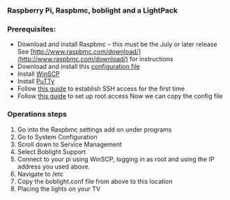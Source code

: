 ### Raspberry Pi, Raspbmc, boblight and a LightPack


### Prerequisites: 

- Download and install Raspbmc – this must be the July or later release See [http://www.raspbmc.com/download/](http://www.raspbmc.com/download/) for instructions 
- Download and install this [configuration file](https://skydrive.live.com/?cid=0f775ea9b6f34329&id=F775EA9B6F34329%211770)
- Install [WinSCP](http://winscp.net/eng/download.php)
- Install [PuTTy](http://www.chiark.greenend.org.uk/~sgtatham/putty/download.html)
- Follow [this guide](http://htpcbuild.com/htpc-software/raspberry-pi-raspbmc/connecting-to-raspbmc-ssh/) to establish SSH access for the first time
- Follow [this guide](http://www.raspbmc.com/wiki/user/root-access/)  to set up root access
Now we can copy the config file

### Operations steps

1. Go into the Raspbmc settings add on under programs
2. Go to System Configuration
3. Scroll down to Service Management
4. Select Boblight Support
5. Connect to your pi using WinSCP, logging in as root and using the IP address you used above.
6. Navigate to /etc
7. Copy the boblight.conf file from above to this location
8. Placing the lights on your TV 
